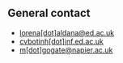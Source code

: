 ## General contact

- [lorena[dot]aldana@ed.ac.uk](mailto:lorena.aldana@ed.ac.uk)
- [cvbotinh[dot]inf.ed.ac.uk](mailto:cvbotinh@inf.ed.ac.uk)
- [m[dot]gogate@napier.ac.uk](mailto:m.gogate@napier.ac.uk)

